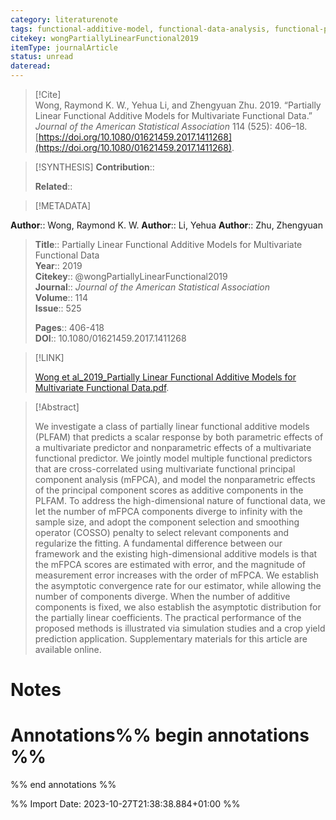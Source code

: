 ```yaml
---
category: literaturenote
tags: functional-additive-model, functional-data-analysis, functional-principal-components, reproducing-kernel-hilbert-space, smoothing-splines
citekey: wongPartiallyLinearFunctional2019
itemType: journalArticle
status: unread  
dateread:  
---
```


> [!Cite]  
> Wong, Raymond K. W., Yehua Li, and Zhengyuan Zhu. 2019. “Partially Linear Functional Additive Models for Multivariate Functional Data.” _Journal of the American Statistical Association_ 114 (525): 406–18. [https://doi.org/10.1080/01621459.2017.1411268](https://doi.org/10.1080/01621459.2017.1411268).

> [!SYNTHESIS] 
>**Contribution**::
>
>**Related**:: 
>

> [!METADATA]  
>
**Author**:: Wong, Raymond K. W.
**Author**:: Li, Yehua
**Author**:: Zhu, Zhengyuan<br>
> **Title**:: Partially Linear Functional Additive Models for Multivariate Functional Data    
> **Year**:: 2019     
> **Citekey**:: @wongPartiallyLinearFunctional2019    
>**Journal**:: *Journal of the American Statistical Association*    
>**Volume**:: 114    
>**Issue**:: 525     
>    
>    
>     
> **Pages**:: 406-418    
>**DOI**:: 10.1080/01621459.2017.1411268    
>

> [!LINK] 
>
> [Wong et al_2019_Partially Linear Functional Additive Models for Multivariate Functional Data.pdf](file:///Users/steven/Library/CloudStorage/GoogleDrive-steven.golovkine@ul.ie/My%20Drive/bibliography/Journal%20of%20the%20American%20Statistical%20Association/2019/Wong%20et%20al_2019_Partially%20Linear%20Functional%20Additive%20Models%20for%20Multivariate%20Functional%20Data.pdf).

>[!Abstract]
>
>We investigate a class of partially linear functional additive models (PLFAM) that predicts a scalar response by both parametric effects of a multivariate predictor and nonparametric effects of a multivariate functional predictor. We jointly model multiple functional predictors that are cross-correlated using multivariate functional principal component analysis (mFPCA), and model the nonparametric effects of the principal component scores as additive components in the PLFAM. To address the high-dimensional nature of functional data, we let the number of mFPCA components diverge to infinity with the sample size, and adopt the component selection and smoothing operator (COSSO) penalty to select relevant components and regularize the fitting. A fundamental difference between our framework and the existing high-dimensional additive models is that the mFPCA scores are estimated with error, and the magnitude of measurement error increases with the order of mFPCA. We establish the asymptotic convergence rate for our estimator, while allowing the number of components diverge. When the number of additive components is fixed, we also establish the asymptotic distribution for the partially linear coefficients. The practical performance of the proposed methods is illustrated via simulation studies and a crop yield prediction application. Supplementary materials for this article are available online.
>>


# Notes<br>
# Annotations%% begin annotations %%  
 
  
%% end annotations %%

%% Import Date: 2023-10-27T21:38:38.884+01:00 %%
